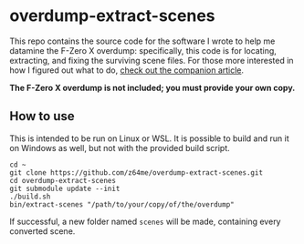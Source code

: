 # overdump-extract-scenes

This repo contains the source code for the software I wrote to help me datamine the F-Zero X overdump: specifically, this code is for locating, extracting, and fixing the surviving scene files. For those more interested in how I figured out what to do, [check out the companion article](https://z64.me/post/data-mining-the-overdump/).

**The F-Zero X overdump is not included; you must provide your own copy.**

## How to use

This is intended to be run on Linux or WSL. It is possible to build and run it on Windows as well, but not with the provided build script.

```
cd ~
git clone https://github.com/z64me/overdump-extract-scenes.git
cd overdump-extract-scenes
git submodule update --init
./build.sh
bin/extract-scenes "/path/to/your/copy/of/the/overdump"
```

If successful, a new folder named `scenes` will be made, containing every converted scene.

